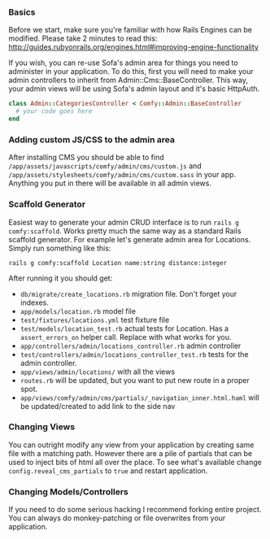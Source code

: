 ### Basics

Before we start, make sure you're familiar with how Rails Engines can be modified.
Please take 2 minutes to read this: http://guides.rubyonrails.org/engines.html#improving-engine-functionality

If you wish, you can re-use Sofa's admin area for things you need to administer
in your application. To do this, first you will need to make your admin
controllers to inherit from Admin::Cms::BaseController. This way, your admin
views will be using Sofa's admin layout and it's basic HttpAuth.


```ruby
class Admin::CategoriesController < Comfy::Admin::BaseController
  # your code goes here
end
```

### Adding custom JS/CSS to the admin area

After installing CMS you should be able to find `/app/assets/javascripts/comfy/admin/cms/custom.js` and `/app/assets/stylesheets/comfy/admin/cms/custom.sass` in your app. Anything you put in there will be available in all admin views. 

### Scaffold Generator

Easiest way to generate your admin CRUD interface is to run
`rails g comfy:scaffold`. Works pretty much the same way as a standard Rails
scaffold generator. For example let's generate admin area for Locations. Simply
run something like this:

```
rails g comfy:scaffold Location name:string distance:integer
```

After running it you should get:

* `db/migrate/create_locations.rb` migration file. Don't forget your indexes.
* `app/models/location.rb` model file
* `test/fixtures/locations.yml` test fixture file
* `test/models/location_test.rb` actual tests for Location. Has a `assert_errors_on` helper call. Replace with what works for you.
* `app/controllers/admin/locations_controller.rb` admin controller
* `test/controllers/admin/locations_controller_test.rb` tests for the admin controller.
* `app/views/admin/locations/` with all the views
* `routes.rb` will be updated, but you want to put new route in a proper spot.
* `app/views/comfy/admin/cms/partials/_navigation_inner.html.haml` will be updated/created to add link to the side nav

### Changing Views
You can outright modify any view from your application by creating same file with a matching path. However there are a pile of partials that can be used to inject bits of html all over the place. To see what's available change `config.reveal_cms_partials` to `true` and restart application.

### Changing Models/Controllers
If you need to do some serious hacking I recommend forking entire project. You can always do monkey-patching or file overwrites from your application.
